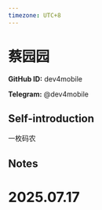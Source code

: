 ```yaml
---
timezone: UTC+8
---
```


# 蔡园园

**GitHub ID:** dev4mobile

**Telegram:** @dev4mobile

## Self-introduction

一枚码农

## Notes

<!-- Content_START -->

# 2025.07.17


<!-- Content_END -->
